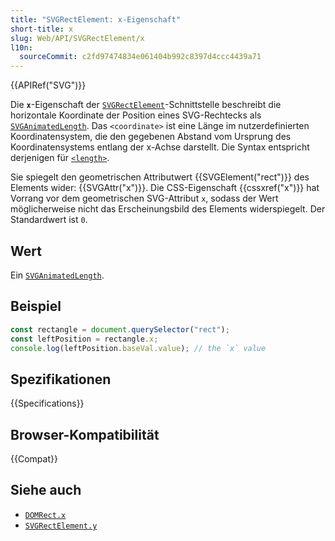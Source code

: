 ```yaml
---
title: "SVGRectElement: x-Eigenschaft"
short-title: x
slug: Web/API/SVGRectElement/x
l10n:
  sourceCommit: c2fd97474834e061404b992c8397d4ccc4439a71
---
```


{{APIRef("SVG")}}

Die **`x`**-Eigenschaft der [`SVGRectElement`](/de/docs/Web/API/SVGRectElement)-Schnittstelle beschreibt die horizontale Koordinate der Position eines SVG-Rechtecks als [`SVGAnimatedLength`](/de/docs/Web/API/SVGAnimatedLength). Das `<coordinate>` ist eine Länge im nutzerdefinierten Koordinatensystem, die den gegebenen Abstand vom Ursprung des Koordinatensystems entlang der x-Achse darstellt. Die Syntax entspricht derjenigen für [`<length>`](/de/docs/Web/SVG/Guides/Content_type#length).

Sie spiegelt den geometrischen Attributwert {{SVGElement("rect")}} des Elements wider: {{SVGAttr("x")}}. Die CSS-Eigenschaft {{cssxref("x")}} hat Vorrang vor dem geometrischen SVG-Attribut `x`, sodass der Wert möglicherweise nicht das Erscheinungsbild des Elements widerspiegelt. Der Standardwert ist `0`.

## Wert

Ein [`SVGAnimatedLength`](/de/docs/Web/API/SVGAnimatedLength).

## Beispiel

```js
const rectangle = document.querySelector("rect");
const leftPosition = rectangle.x;
console.log(leftPosition.baseVal.value); // the `x` value
```

## Spezifikationen

{{Specifications}}

## Browser-Kompatibilität

{{Compat}}

## Siehe auch

- [`DOMRect.x`](/de/docs/Web/API/DOMRect/x)
- [`SVGRectElement.y`](/de/docs/Web/API/SVGRectElement/y)
